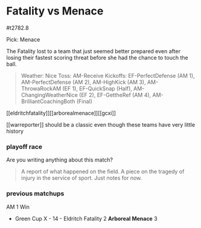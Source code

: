 # Fatality vs Menace

#t2782.8

Pick: Menace

The Fatality lost to a team that just seemed better prepared even after losing their fastest scoring threat before she had the chance to touch the ball.

> Weather: Nice
> Toss: AM-Receive
> Kickoffs: EF-PerfectDefense (AM 1), AM-PerfectDefense (AM 2), AM-HighKick (AM 3), AM-ThrowaRockAM (EF 1), EF-QuickSnap (Half), AM-ChangingWeatherNice (EF 2), EF-GettheRef (AM 4), AM-BrilliantCoachingBoth (Final)

[[eldritchfatality]][[arborealmenace]][[gcxi]]

[[warreporter]]
should be a classic even though these teams have very little history

### playoff race



Are you writing anything about this match?

> A report of what happened on the field.
> A piece on the tragedy of injury in the service of sport.
> Just notes for now.

### previous matchups

AM 1 Win

* Green Cup X - 14 - Eldritch Fatality 2 **Arboreal Menace** 3